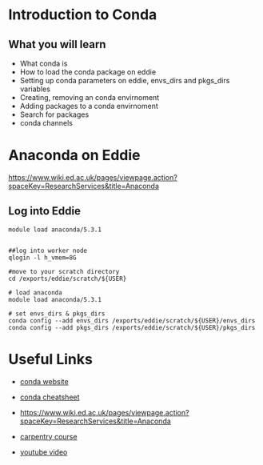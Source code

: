 # Introduction to Conda


## What you will learn

* What conda is
* How to load the conda package on eddie
* Setting up conda parameters on eddie, envs_dirs and pkgs_dirs variables
* Creating, removing an conda envirnoment
* Adding packages to a conda envirnoment
* Search for packages
* conda channels


# Anaconda on Eddie

https://www.wiki.ed.ac.uk/pages/viewpage.action?spaceKey=ResearchServices&title=Anaconda




## Log into Eddie

```
module load anaconda/5.3.1


##log into worker node
qlogin -l h_vmem=8G

#move to your scratch directory
cd /exports/eddie/scratch/${USER}

# load anaconda
module load anaconda/5.3.1

# set envs_dirs & pkgs_dirs
conda config --add envs_dirs /exports/eddie/scratch/${USER}/envs_dirs
conda config --add pkgs_dirs /exports/eddie/scratch/${USER}/pkgs_dirs
```


# Useful Links

* [conda website](https://docs.conda.io/en/latest/)
* [conda cheatsheet](https://docs.conda.io/projects/conda/en/latest/user-guide/cheatsheet.html)
* https://www.wiki.ed.ac.uk/pages/viewpage.action?spaceKey=ResearchServices&title=Anaconda
* [carpentry course](https://carpentries-incubator.github.io/introduction-to-conda-for-data-scientists/)

* [youtube video](https://www.youtube.com/watch?v=23aQdrS58e0&ab_channel=Academind)

